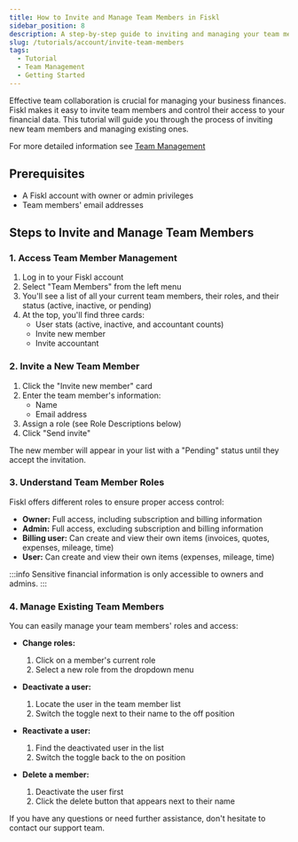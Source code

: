 ```yaml
---
title: How to Invite and Manage Team Members in Fiskl
sidebar_position: 8
description: A step-by-step guide to inviting and managing your team members in Fiskl
slug: /tutorials/account/invite-team-members
tags:
  - Tutorial
  - Team Management
  - Getting Started
---
```



Effective team collaboration is crucial for managing your business finances. Fiskl makes it easy to invite team members and control their access to your financial data. This tutorial will guide you through the process of inviting new team members and managing existing ones.

For more detailed information see [Team Management](../../Settings-Configurations/user-management.md)

## Prerequisites

- A Fiskl account with owner or admin privileges
- Team members' email addresses

## Steps to Invite and Manage Team Members

### 1. Access Team Member Management

1. Log in to your Fiskl account
2. Select "Team Members" from the left menu
3. You'll see a list of all your current team members, their roles, and their status (active, inactive, or pending)
4. At the top, you'll find three cards:
   - User stats (active, inactive, and accountant counts)
   - Invite new member
   - Invite accountant

### 2. Invite a New Team Member

1. Click the "Invite new member" card
2. Enter the team member's information:
   - Name
   - Email address
3. Assign a role (see Role Descriptions below)
4. Click "Send invite"

The new member will appear in your list with a "Pending" status until they accept the invitation.

### 3. Understand Team Member Roles

Fiskl offers different roles to ensure proper access control:

- **Owner:** Full access, including subscription and billing information
- **Admin:** Full access, excluding subscription and billing information
- **Billing user:** Can create and view their own items (invoices, quotes, expenses, mileage, time)
- **User:** Can create and view their own items (expenses, mileage, time)

:::info
Sensitive financial information is only accessible to owners and admins.
:::

### 4. Manage Existing Team Members

You can easily manage your team members' roles and access:

- **Change roles:** 
  1. Click on a member's current role
  2. Select a new role from the dropdown menu

- **Deactivate a user:** 
  1. Locate the user in the team member list
  2. Switch the toggle next to their name to the off position

- **Reactivate a user:** 
  1. Find the deactivated user in the list
  2. Switch the toggle back to the on position

- **Delete a member:** 
  1. Deactivate the user first
  2. Click the delete button that appears next to their name


If you have any questions or need further assistance, don't hesitate to contact our support team.